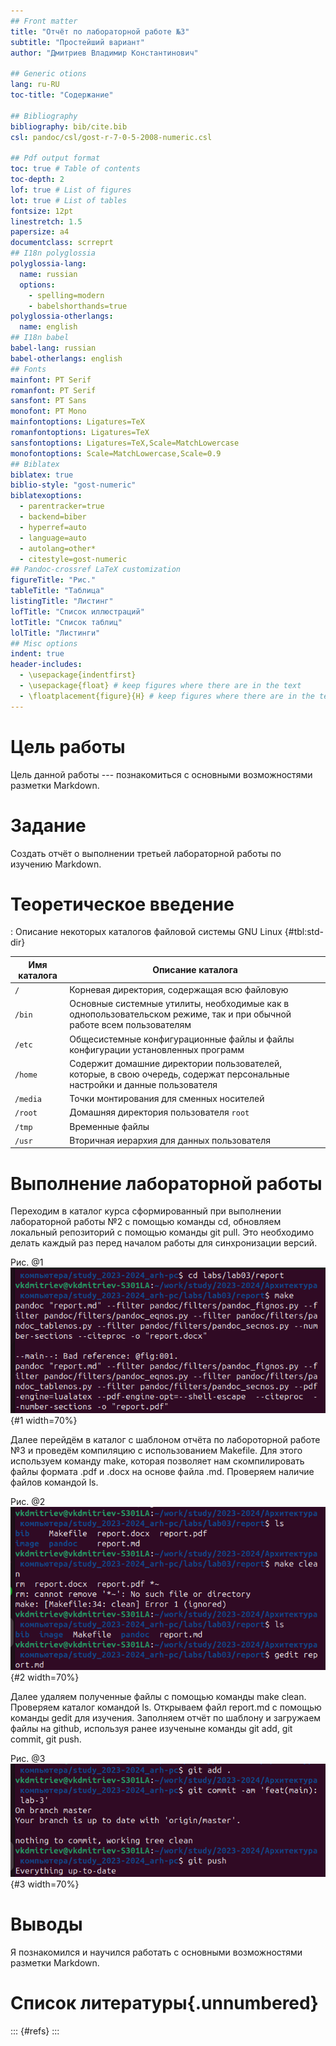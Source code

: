 ```yaml
---
## Front matter
title: "Отчёт по лабораторной работе №3"
subtitle: "Простейший вариант"
author: "Дмитриев Владимир Константинович"

## Generic otions
lang: ru-RU
toc-title: "Содержание"

## Bibliography
bibliography: bib/cite.bib
csl: pandoc/csl/gost-r-7-0-5-2008-numeric.csl

## Pdf output format
toc: true # Table of contents
toc-depth: 2
lof: true # List of figures
lot: true # List of tables
fontsize: 12pt
linestretch: 1.5
papersize: a4
documentclass: scrreprt
## I18n polyglossia
polyglossia-lang:
  name: russian
  options:
	- spelling=modern
	- babelshorthands=true
polyglossia-otherlangs:
  name: english
## I18n babel
babel-lang: russian
babel-otherlangs: english
## Fonts
mainfont: PT Serif
romanfont: PT Serif
sansfont: PT Sans
monofont: PT Mono
mainfontoptions: Ligatures=TeX
romanfontoptions: Ligatures=TeX
sansfontoptions: Ligatures=TeX,Scale=MatchLowercase
monofontoptions: Scale=MatchLowercase,Scale=0.9
## Biblatex
biblatex: true
biblio-style: "gost-numeric"
biblatexoptions:
  - parentracker=true
  - backend=biber
  - hyperref=auto
  - language=auto
  - autolang=other*
  - citestyle=gost-numeric
## Pandoc-crossref LaTeX customization
figureTitle: "Рис."
tableTitle: "Таблица"
listingTitle: "Листинг"
lofTitle: "Список иллюстраций"
lotTitle: "Список таблиц"
lolTitle: "Листинги"
## Misc options
indent: true
header-includes:
  - \usepackage{indentfirst}
  - \usepackage{float} # keep figures where there are in the text
  - \floatplacement{figure}{H} # keep figures where there are in the text
---
```


# Цель работы

Цель данной работы --- познакомиться с основными возможностями разметки Markdown.

# Задание

Создать отчёт о выполнении третьей лабораторной работы по изучению Markdown.

# Теоретическое введение

: Описание некоторых каталогов файловой системы GNU Linux {#tbl:std-dir}

| Имя каталога | Описание каталога                                                                                                          |
|--------------|----------------------------------------------------------------------------------------------------------------------------|
| `/`          | Корневая директория, содержащая всю файловую                                                                               |
| `/bin `      | Основные системные утилиты, необходимые как в однопользовательском режиме, так и при обычной работе всем пользователям     |
| `/etc`       | Общесистемные конфигурационные файлы и файлы конфигурации установленных программ                                           |
| `/home`      | Содержит домашние директории пользователей, которые, в свою очередь, содержат персональные настройки и данные пользователя |
| `/media`     | Точки монтирования для сменных носителей                                                                                   |
| `/root`      | Домашняя директория пользователя  `root`                                                                                   |
| `/tmp`       | Временные файлы                                                                                                            |
| `/usr`       | Вторичная иерархия для данных пользователя                                                                                 |

# Выполнение лабораторной работы

Переходим в каталог курса сформированный при выполнении лабораторной работы №2 с помощью команды cd, обновляем локальный репозиторий с помощью команды git pull.
Это необходимо делать каждый раз перед началом работы для синхронизации версий.

Рис. @1
![Рис. 1](image/1.jpg){#1 width=70%}

Далее перейдём в каталог с шаблоном отчёта по лабороторной работе №3 и проведём компиляцию с использованием Makefile. Для этого используем команду make, которая позволяет нам скомпилировать файлы формата .pdf и .docx на основе файла .md.
Проверяем наличие файлов командой ls.

Рис. @2
![Рис. 2](image/2.jpg){#2 width=70%}

Далее удаляем полученные файлы с помощью команды make clean. Проверяем каталог командой ls.
Открываем файл report.md с помощью команды gedit для изучения. Заполняем отчёт по шаблону и загружаем файлы на github, используя ранее изученыне команды git add, git commit, git push.

Рис. @3
![Рис. 3](image/3.jpg){#3 width=70%}

# Выводы

Я познакомился и научился работать с основными возможностями разметки Markdown.

# Список литературы{.unnumbered}

::: {#refs}
:::
